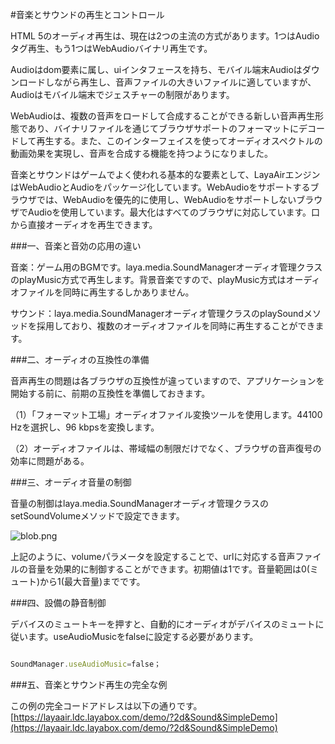 #音楽とサウンドの再生とコントロール

HTML 5のオーディオ再生は、現在は2つの主流の方式があります。1つはAudioタグ再生、もう1つはWebAudioバイナリ再生です。

Audioはdom要素に属し、uiインタフェースを持ち、モバイル端末Audioはダウンロードしながら再生し、音声ファイルの大きいファイルに適していますが、Audioはモバイル端末でジェスチャーの制限があります。

WebAudioは、複数の音声をロードして合成することができる新しい音声再生形態であり、バイナリファイルを通じてブラウザサポートのフォーマットにデコードして再生する。また、このインターフェイスを使ってオーディオスペクトルの動画効果を実現し、音声を合成する機能を持つようになりました。

音楽とサウンドはゲームでよく使われる基本的な要素として、LayaAirエンジンはWebAudioとAudioをパッケージ化しています。WebAudioをサポートするブラウザでは、WebAudioを優先的に使用し、WebAudioをサポートしないブラウザでAudioを使用しています。最大化はすべてのブラウザに対応しています。口から直接オーディオを再生できます。

###一、音楽と音効の応用の違い

音楽：ゲーム用のBGMです。laya.media.SoundManagerオーディオ管理クラスのplayMusic方式で再生します。背景音楽ですので、playMusic方式はオーディオファイルを同時に再生するしかありません。

サウンド：laya.media.SoundManagerオーディオ管理クラスのplaySoundメソッドを採用しており、複数のオーディオファイルを同時に再生することができます。

###二、オーディオの互換性の準備

音声再生の問題は各ブラウザの互換性が違っていますので、アプリケーションを開始する前に、前期の互換性を準備しておきます。

（1）「フォーマット工場」オーディオファイル変換ツールを使用します。44100 Hzを選択し、96 kbpsを変換します。

（2）オーディオファイルは、帯域幅の制限だけでなく、ブラウザの音声復号の効率に問題がある。

###三、オーディオ音量の制御

音量の制御はlaya.media.SoundManagerオーディオ管理クラスのsetSoundVolumeメソッドで設定できます。

![blob.png](http://old.ldc.layabox.com/uploadfile/image/20170110/1484019651349259.png)

上記のように、volumeパラメータを設定することで、urlに対応する音声ファイルの音量を効果的に制御することができます。初期値は1です。音量範囲は0(ミュート)から1(最大音量)までです。



###四、設備の静音制御

デバイスのミュートキーを押すと、自動的にオーディオがデバイスのミュートに従います。useAudioMusicをfalseに設定する必要があります。


```javascript

SoundManager.useAudioMusic=false；
```




###五、音楽とサウンド再生の完全な例

この例の完全コードアドレスは以下の通りです。[https://layaair.ldc.layabox.com/demo/?2d&Sound&SimpleDemo](https://layaair.ldc.layabox.com/demo/?2d&Sound&SimpleDemo)